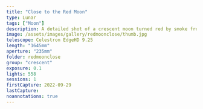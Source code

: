 ```yaml
---
title: "Close to the Red Moon"
type: Lunar
tags: ["Moon"]
description: A detailed shot of a crescent moon turned red by smoke from forest fires.
image: /assets/images/gallery/redmoonclose/thumb.jpg
telescope: Celestron EdgeHD 9.25
length: "1645mm"
aperture: "235mm"
folder: redmoonclose
group: "crescent"
exposure: 0.1
lights: 558
sessions: 1
firstCapture: 2022-09-29 
lastCapture:
noannotations: true
---
```

